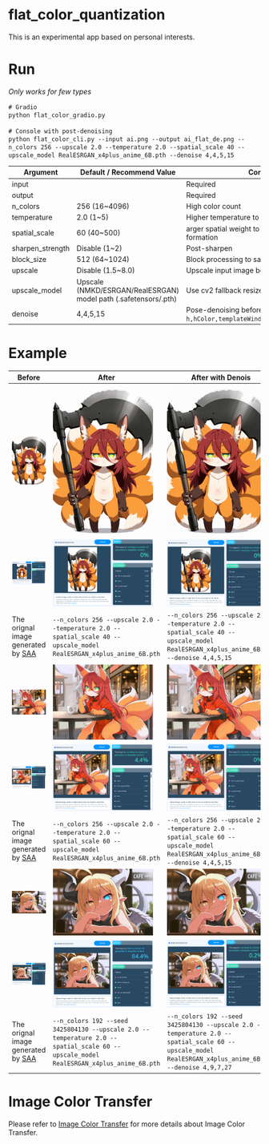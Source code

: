 # flat_color_quantization
This is an experimental app based on personal interests.      

# Run 
*Only works for few types*  
    
```
# Gradio
python flat_color_gradio.py

# Console with post-denoising
python flat_color_cli.py --input ai.png --output ai_flat_de.png --n_colors 256 --upscale 2.0 --temperature 2.0 --spatial_scale 40 --upscale_model RealESRGAN_x4plus_anime_6B.pth --denoise 4,4,5,15
```

| Argument | Default / Recommend Value | Comment |
| --- | --- | --- |
| input | | Required |
| output | | Required |
| n_colors | 256 (16~4096) | High color count |
| temperature | 2.0 (1~5) | Higher temperature to enhance soft assignment |
| spatial_scale | 60 (40~500) | arger spatial weight to promote large region formation |
| sharpen_strength| Disable (1~2) | Post-sharpen |
| block_size| 512 (64~1024) | Block processing to save VRAM |
| upscale | Disable (1.5~8.0) | Upscale input image before GPU soft |
| upscale_model | Upscale (NMKD/ESRGAN/RealESRGAN) model path (.safetensors/.pth) | Use cv2 fallback resize if not present |
| denoise | 4,4,5,15 | Pose-denoising before Post-sharpen `h,hColor,templateWindowSize,searchWindowSize` |


# Example 
<table align="center">
  <thead>
    <tr>
      <th>Before</th>
      <th>After</th>
      <th>After with Denois</th>
    </tr>
  </thead>
  <tbody>
    <tr>
      <td width="33%"><img src="https://github.com/mirabarukaso/flat_color_quantization/blob/main/imgs/ai_before.png" width="200"></td>
      <td width="33%"><img src="https://github.com/mirabarukaso/flat_color_quantization/blob/main/imgs/ai_after.png" width="200"></td>
      <td width="33%"><img src="https://github.com/mirabarukaso/flat_color_quantization/blob/main/imgs/ai_after_de.png" width="200"></td>
    </tr>
    <tr>
      <td width="33%"><img src="https://github.com/mirabarukaso/flat_color_quantization/blob/main/imgs/example_before.png" width="200"></td>
      <td width="33%"><img src="https://github.com/mirabarukaso/flat_color_quantization/blob/main/imgs/example_after.png" width="200"></td>
      <td width="33%"><img src="https://github.com/mirabarukaso/flat_color_quantization/blob/main/imgs/example_after_de.png" width="200"></td>
    </tr>
    <tr>
      <td width="33%" style="text-align:left;">The orignal image generated by <a href="https://github.com/mirabarukaso/character_select_stand_alone_app">SAA</a> </td>
      <td width="33%" style="text-align:left;"><code>--n_colors 256 --upscale 2.0 --temperature 2.0 --spatial_scale 40 --upscale_model RealESRGAN_x4plus_anime_6B.pth</code></td>
      <td width="33%" style="text-align:left;"><code>--n_colors 256 --upscale 2.0 --temperature 2.0 --spatial_scale 40 --upscale_model RealESRGAN_x4plus_anime_6B.pth --denoise 4,4,5,15</code></td>
    </tr>
    <tr>
      <td width="33%"><img src="https://github.com/mirabarukaso/flat_color_quantization/blob/main/imgs/ai2_before.png" width="200"></td>
      <td width="33%"><img src="https://github.com/mirabarukaso/flat_color_quantization/blob/main/imgs/ai2_after.png" width="200"></td>
      <td width="33%"><img src="https://github.com/mirabarukaso/flat_color_quantization/blob/main/imgs/ai2_after_de.png" width="200"></td>
    </tr>
    <tr>
      <td width="33%"><img src="https://github.com/mirabarukaso/flat_color_quantization/blob/main/imgs/example2_before.png" width="200"></td>
      <td width="33%"><img src="https://github.com/mirabarukaso/flat_color_quantization/blob/main/imgs/example2_after.png" width="200"></td>
      <td width="33%"><img src="https://github.com/mirabarukaso/flat_color_quantization/blob/main/imgs/example2_after_de.png" width="200"></td>
    </tr>
    <tr>
      <td width="33%" style="text-align:left;">The orignal image generated by <a href="https://github.com/mirabarukaso/character_select_stand_alone_app">SAA</a></td>
      <td width="33%" style="text-align:left;"><code>--n_colors 256 --upscale 2.0 --temperature 2.0 --spatial_scale 60 --upscale_model RealESRGAN_x4plus_anime_6B.pth</code></td>
      <td width="33%" style="text-align:left;"><code>--n_colors 256 --upscale 2.0 --temperature 2.0 --spatial_scale 60 --upscale_model RealESRGAN_x4plus_anime_6B.pth --denoise 4,4,5,15</code></td>
    </tr>
    <tr>
      <td width="33%"><img src="https://github.com/mirabarukaso/flat_color_quantization/blob/main/imgs/ai3_before.png" width="200"></td>
      <td width="33%"><img src="https://github.com/mirabarukaso/flat_color_quantization/blob/main/imgs/ai3_after.png" width="200"></td>
      <td width="33%"><img src="https://github.com/mirabarukaso/flat_color_quantization/blob/main/imgs/ai3_after_de.png" width="200"></td>
    </tr>
    <tr>
      <td width="33%"><img src="https://github.com/mirabarukaso/flat_color_quantization/blob/main/imgs/example3_before.png" width="200"></td>
      <td width="33%"><img src="https://github.com/mirabarukaso/flat_color_quantization/blob/main/imgs/example3_after.png" width="200"></td>
      <td width="33%"><img src="https://github.com/mirabarukaso/flat_color_quantization/blob/main/imgs/example3_after_de.png" width="200"></td>
    </tr>
    <tr>
      <td width="33%" style="text-align:left;">The orignal image generated by <a href="https://github.com/mirabarukaso/character_select_stand_alone_app">SAA</a></td>
      <td width="33%" style="text-align:left;"><code>--n_colors 192 --seed 3425804130 --upscale 2.0 --temperature 2.0 --spatial_scale 60 --upscale_model RealESRGAN_x4plus_anime_6B.pth</code></td>
      <td width="33%" style="text-align:left;"><code>--n_colors 192 --seed 3425804130 --upscale 2.0 --temperature 2.0 --spatial_scale 60 --upscale_model RealESRGAN_x4plus_anime_6B.pth --denoise 4,9,7,27</code></td>
    </tr>
  </tbody>
</table>

# Image Color Transfer
Please refer to [Image Color Transfer](https://github.com/mirabarukaso/ComfyUI_Mira#image-color-transfer) for more details about Image Color Transfer.      
